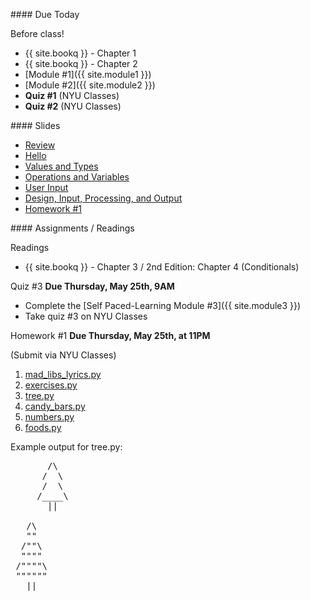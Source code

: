 <a name="class2"></a>
<article class="due" markdown="block">
#### Due Today

Before class!

* {{ site.bookq }} - Chapter 1
* {{ site.bookq }} - Chapter 2
* [Module #1]({{ site.module1 }})
* [Module #2]({{ site.module2 }})
* __Quiz #1__ (NYU Classes)
* __Quiz #2__ (NYU Classes)

</article>

<article class="slides" markdown="block">
#### Slides

* [Review](classes/02/review.html)
* [Hello](classes/02/hello.html) 
* [Values and Types](classes/02/values-and-types.html)
* [Operations and Variables](classes/02/operations-and-variables.html)
* [User Input](classes/02/user-input.html)
* [Design, Input, Processing, and Output](classes/02/design-input-output.html)
* [Homework #1](#homework1)

</article>

<article class="assignments" markdown="block">
#### Assignments / Readings		

<a name="homework1"></a>

Readings

* {{ site.bookq }} - Chapter 3 / 2nd Edition: Chapter 4 (Conditionals)

Quiz #3 __Due Thursday, May 25th, 9AM__

* Complete the [Self Paced-Learning Module #3]({{ site.module3 }})
* Take quiz #3 on NYU Classes

Homework #1 __Due Thursday, May 25th, at 11PM__ 

(Submit via NYU Classes)

1. [mad_libs_lyrics.py](homework/hw01/mad_libs_lyrics.py)
2. [exercises.py](homework/hw01/exercises.py)
3. [tree.py](homework/hw01/tree.py)
4. [candy_bars.py](homework/hw01/candy_bars.py)
5. [numbers.py](homework/hw01/numbers.py)
6. [foods.py](homework/hw01/foods.py)

Example output for tree.py:

<pre>
       /\
      /  \
      /  \
     /____\
       ||

   /\
   ""
  /""\ 
  """"
 /""""\
 """""" 
   ||
</pre>
<!--_-->

</article>


